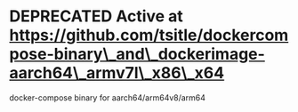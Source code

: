 # DEPRECATED Active at https://github.com/tsitle/dockercompose-binary\_and\_dockerimage-aarch64\_armv7l\_x86\_x64

docker-compose binary for aarch64/arm64v8/arm64
